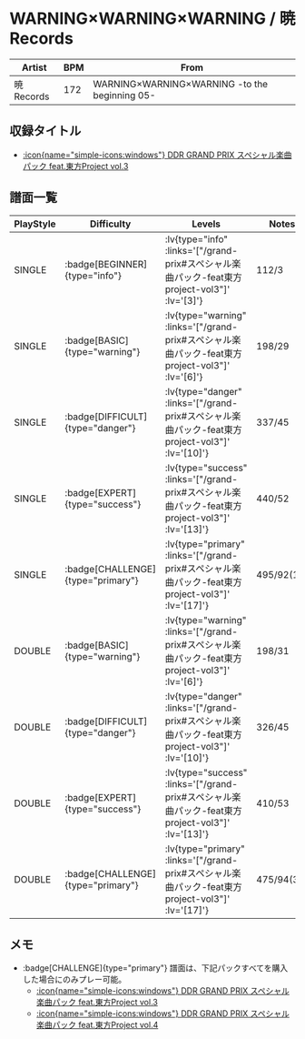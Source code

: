 # WARNING×WARNING×WARNING / 暁Records

|Artist|BPM|From|
|------|---|----|
|暁Records|172|WARNING×WARNING×WARNING -to the beginning 05-|

## 収録タイトル

- [ :icon{name="simple-icons:windows"} DDR GRAND PRIX スペシャル楽曲パック feat.東方Project vol.3](/grand-prix#スペシャル楽曲パック-feat東方project-vol3)

## 譜面一覧

|PlayStyle|Difficulty|Levels|Notes|Movie|
|---------|----------|------|-----|-----|
|SINGLE| :badge[BEGINNER]{type="info"} | :lv{type="info" :links='["/grand-prix#スペシャル楽曲パック-feat東方project-vol3"]' :lv='[3]'} |112/3||
|SINGLE| :badge[BASIC]{type="warning"} | :lv{type="warning" :links='["/grand-prix#スペシャル楽曲パック-feat東方project-vol3"]' :lv='[6]'} |198/29||
|SINGLE| :badge[DIFFICULT]{type="danger"} | :lv{type="danger" :links='["/grand-prix#スペシャル楽曲パック-feat東方project-vol3"]' :lv='[10]'} |337/45||
|SINGLE| :badge[EXPERT]{type="success"} | :lv{type="success" :links='["/grand-prix#スペシャル楽曲パック-feat東方project-vol3"]' :lv='[13]'} |440/52||
|SINGLE| :badge[CHALLENGE]{type="primary"} | :lv{type="primary" :links='["/grand-prix#スペシャル楽曲パック-feat東方project-vol3"]' :lv='[17]'} |495/92(19)||
|DOUBLE| :badge[BASIC]{type="warning"} | :lv{type="warning" :links='["/grand-prix#スペシャル楽曲パック-feat東方project-vol3"]' :lv='[6]'} |198/31||
|DOUBLE| :badge[DIFFICULT]{type="danger"} | :lv{type="danger" :links='["/grand-prix#スペシャル楽曲パック-feat東方project-vol3"]' :lv='[10]'} |326/45||
|DOUBLE| :badge[EXPERT]{type="success"} | :lv{type="success" :links='["/grand-prix#スペシャル楽曲パック-feat東方project-vol3"]' :lv='[13]'} |410/53||
|DOUBLE| :badge[CHALLENGE]{type="primary"} | :lv{type="primary" :links='["/grand-prix#スペシャル楽曲パック-feat東方project-vol3"]' :lv='[17]'} |475/94(34)||

## メモ

- :badge[CHALLENGE]{type="primary"} 譜面は、下記パックすべてを購入した場合にのみプレー可能。
  - [ :icon{name="simple-icons:windows"} DDR GRAND PRIX スペシャル楽曲パック feat.東方Project vol.3](/grand-prix#スペシャル楽曲パック-feat東方project-vol3)
  - [ :icon{name="simple-icons:windows"} DDR GRAND PRIX スペシャル楽曲パック feat.東方Project vol.4](/grand-prix#スペシャル楽曲パック-feat東方project-vol4)
